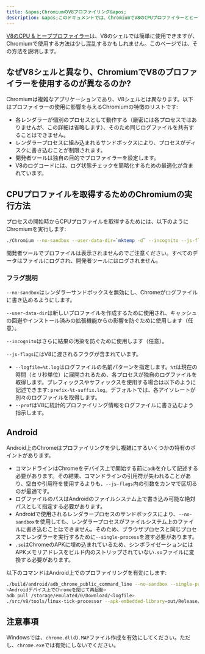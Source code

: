 ```yaml
---
title: &apos;ChromiumのV8プロファイリング&apos;
description: &apos;このドキュメントでは、ChromiumでV8のCPUプロファイラーとヒーププロファイラーを使用する方法を説明します。&apos;
---
```

[V8のCPU & ヒーププロファイラー](/docs/profile)は、V8のシェルでは簡単に使用できますが、Chromiumで使用する方法は少し混乱するかもしれません。このページでは、その方法を説明します。

## なぜV8シェルと異なり、ChromiumでV8のプロファイラーを使用するのが異なるのか?

Chromiumは複雑なアプリケーションであり、V8シェルとは異なります。以下はプロファイラーの使用に影響を与えるChromiumの特徴のリストです:

- 各レンダラーが個別のプロセスとして動作する（厳密には各プロセスではありませんが、この詳細は省略します）、そのため同じログファイルを共有することはできません。
- レンダラープロセスに組み込まれるサンドボックスにより、プロセスがディスクに書き込むことが制限されます。
- 開発者ツールは独自の目的でプロファイラーを設定します。
- V8のログコードには、ログ状態チェックを簡略化するための最適化が含まれています。

## CPUプロファイルを取得するためのChromiumの実行方法

プロセスの開始時からCPUプロファイルを取得するためには、以下のようにChromiumを実行します:

```bash
./Chromium --no-sandbox --user-data-dir=`mktemp -d` --incognito --js-flags=&apos;--prof&apos;
```

開発者ツールでプロファイルは表示されませんのでご注意ください。すべてのデータはファイルにログされ、開発者ツールにはログされません。

### フラグ説明

`--no-sandbox`はレンダラーサンドボックスを無効にし、Chromeがログファイルに書き込めるようにします。

`--user-data-dir`は新しいプロファイルを作成するために使用され、キャッシュの回避やインストール済みの拡張機能からの影響を防ぐために使用します（任意）。

`--incognito`はさらに結果の汚染を防ぐために使用します（任意）。

`--js-flags`にはV8に渡されるフラグが含まれています。

- `--logfile=%t.log`はログファイルの名前パターンを指定します。`%t`は現在の時間（ミリ秒単位）に展開されるため、各プロセスが独自のログファイルを取得します。プレフィックスやサフィックスを使用する場合は以下のように記述できます: `prefix-%t-suffix.log`。デフォルトでは、各アイソレートが別々のログファイルを取得します。
- `--prof`はV8に統計的プロファイリング情報をログファイルに書き込むよう指示します。

## Android

Android上のChromeはプロファイリングを少し複雑にするいくつかの特有のポイントがあります。

- コマンドラインはChromeをデバイス上で開始する前に`adb`を介して記述する必要があります。その結果、コマンドラインの引用符が失われることがあり、空白や引用符を使用するよりも、`--js-flags`内の引数をカンマで区切るのが最適です。
- ログファイルのパスはAndroidのファイルシステム上で書き込み可能な絶対パスとして指定する必要があります。
- Androidで使用されるレンダラープロセスのサンドボックスにより、`--no-sandbox`を使用しても、レンダラープロセスがファイルシステム上のファイルに書き込むことはできません。そのため、ブラウザプロセスと同じプロセスでレンダラーを実行するために`--single-process`を渡す必要があります。
- `.so`はChromeのAPKに埋め込まれているため、シンボライゼーションにはAPKメモリアドレスをビルド内のストリップされていない`.so`ファイルに変換する必要があります。

以下のコマンドはAndroid上でのプロファイリングを有効にします:

```bash
./build/android/adb_chrome_public_command_line --no-sandbox --single-process --js-flags=&apos;--logfile=/storage/emulated/0/Download/%t.log,--prof&apos;
<Androidデバイス上でChromeを閉じて再起動>
adb pull /storage/emulated/0/Download/<logfile>
./src/v8/tools/linux-tick-processor --apk-embedded-library=out/Release/lib.unstripped/libchrome.so --preprocess <logfile>
```

## 注意事項

Windowsでは、`chrome.dll`の`.MAP`ファイル作成を有効にしてください。ただし、`chrome.exe`では有効にしないでください。
